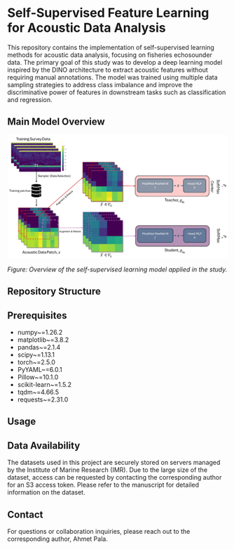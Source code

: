 # Self-Supervised Feature Learning for Acoustic Data Analysis

This repository contains the implementation of self-supervised learning methods for acoustic data analysis, focusing on fisheries echosounder data. The primary goal of this study was to develop a deep learning model inspired by the DINO architecture to extract acoustic features without requiring manual annotations. The model was trained using multiple data sampling strategies to address class imbalance and improve the discriminative power of features in downstream tasks such as classification and regression.

## Main Model Overview

![SSL Model Overview](SSL_Framework_Figure_NEW.jpg)

*Figure: Overview of the self-supervised learning model applied in the study.*

## Repository Structure


## Prerequisites

- numpy~=1.26.2
-  matplotlib~=3.8.2
- pandas~=2.1.4
- scipy~=1.13.1
- torch~=2.5.0
- PyYAML~=6.0.1
- Pillow~=10.1.0
- scikit-learn~=1.5.2
- tqdm~=4.66.5
- requests~=2.31.0

## Usage


## Data Availability

The datasets used in this project are securely stored on servers managed by the Institute of Marine Research (IMR). Due to the large size of the dataset, access can be requested by contacting the corresponding author for an S3 access token. Please refer to the manuscript for detailed information on the dataset.

## Contact

For questions or collaboration inquiries, please reach out to the corresponding author, Ahmet Pala.
